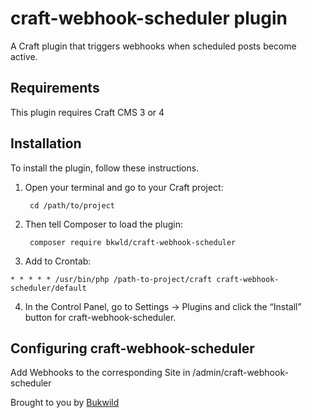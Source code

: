 # craft-webhook-scheduler plugin

A Craft plugin that triggers webhooks when scheduled posts become active.

## Requirements

This plugin requires Craft CMS 3 or 4

## Installation

To install the plugin, follow these instructions.

1. Open your terminal and go to your Craft project:

        cd /path/to/project

2. Then tell Composer to load the plugin:

        composer require bkwld/craft-webhook-scheduler

3. Add to Crontab:

```
* * * * * /usr/bin/php /path-to-project/craft craft-webhook-scheduler/default
```

4. In the Control Panel, go to Settings → Plugins and click the “Install” button for craft-webhook-scheduler.

## Configuring craft-webhook-scheduler

Add Webhooks to the corresponding Site in /admin/craft-webhook-scheduler

Brought to you by [Bukwild](https://bukwild.com)
